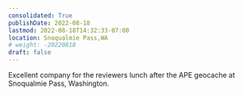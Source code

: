 ```yaml
---
consolidated: True
publishDate: 2022-08-18
lastmod: 2022-08-18T14:32:33-07:00
location: Snoqualmie Pass,WA
# weight: -20220818
draft: false
---
```

Excellent company for the reviewers lunch after the APE geocache at Snoqualmie Pass, Washington.
 
